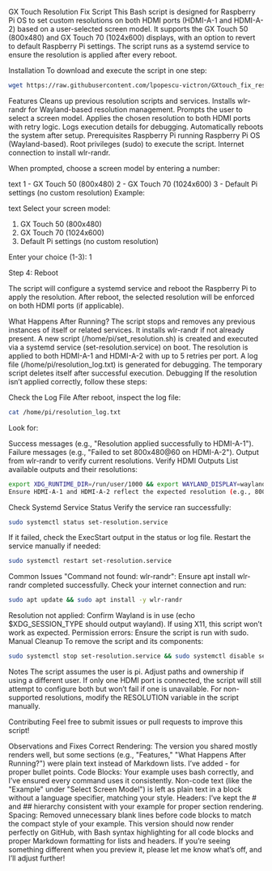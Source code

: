 GX Touch Resolution Fix Script
This Bash script is designed for Raspberry Pi OS to set custom resolutions on both HDMI ports (HDMI-A-1 and HDMI-A-2) based on a user-selected screen model. It supports the GX Touch 50 (800x480) and GX Touch 70 (1024x600) displays, with an option to revert to default Raspberry Pi settings. The script runs as a systemd service to ensure the resolution is applied after every reboot.

Installation
To download and execute the script in one step:

```bash
wget https://raw.githubusercontent.com/lpopescu-victron/GXtouch_fix_resolution/main/set_resolution.sh && chmod +x set_resolution.sh && sudo ./set_resolution.sh
```

Features
Cleans up previous resolution scripts and services.
Installs wlr-randr for Wayland-based resolution management.
Prompts the user to select a screen model.
Applies the chosen resolution to both HDMI ports with retry logic.
Logs execution details for debugging.
Automatically reboots the system after setup.
Prerequisites
Raspberry Pi running Raspberry Pi OS (Wayland-based).
Root privileges (sudo) to execute the script.
Internet connection to install wlr-randr.

When prompted, choose a screen model by entering a number:

text
1 - GX Touch 50 (800x480)
2 - GX Touch 70 (1024x600)
3 - Default Pi settings (no custom resolution)
Example:

text
Select your screen model:
1) GX Touch 50 (800x480)
2) GX Touch 70 (1024x600)
3) Default Pi settings (no custom resolution)

Enter your choice (1-3): 1

Step 4: Reboot

The script will configure a systemd service and reboot the Raspberry Pi to apply the resolution. After reboot, the selected resolution will be enforced on both HDMI ports (if applicable).

What Happens After Running?
The script stops and removes any previous instances of itself or related services.
It installs wlr-randr if not already present.
A new script (/home/pi/set_resolution.sh) is created and executed via a systemd service (set-resolution.service) on boot.
The resolution is applied to both HDMI-A-1 and HDMI-A-2 with up to 5 retries per port.
A log file (/home/pi/resolution_log.txt) is generated for debugging.
The temporary script deletes itself after successful execution.
Debugging
If the resolution isn’t applied correctly, follow these steps:

Check the Log File
After reboot, inspect the log file:

```bash
cat /home/pi/resolution_log.txt
```

Look for:

Success messages (e.g., "Resolution applied successfully to HDMI-A-1").
Failure messages (e.g., "Failed to set 800x480@60 on HDMI-A-2").
Output from wlr-randr to verify current resolutions.
Verify HDMI Outputs
List available outputs and their resolutions:

```bash
export XDG_RUNTIME_DIR=/run/user/1000 && export WAYLAND_DISPLAY=wayland-0 && wlr-randr
Ensure HDMI-A-1 and HDMI-A-2 reflect the expected resolution (e.g., 800x480 or 1024x600).
```
Check Systemd Service Status
Verify the service ran successfully:

```bash
sudo systemctl status set-resolution.service
```
If it failed, check the ExecStart output in the status or log file.
Restart the service manually if needed:

```bash
sudo systemctl restart set-resolution.service
```
Common Issues
"Command not found: wlr-randr": Ensure apt install wlr-randr completed successfully. Check your internet connection and run:

```bash
sudo apt update && sudo apt install -y wlr-randr
```
Resolution not applied: Confirm Wayland is in use (echo $XDG_SESSION_TYPE should output wayland). If using X11, this script won’t work as expected.
Permission errors: Ensure the script is run with sudo.
Manual Cleanup
To remove the script and its components:


```bash
sudo systemctl stop set-resolution.service && sudo systemctl disable set-resolution.service && sudo rm -f /etc/systemd/system/set-resolution.service && sudo rm -f /home/pi/set_resolution.sh && sudo rm -f /home/pi/resolution_log.txt && sudo systemctl daemon-reload
```
Notes
The script assumes the user is pi. Adjust paths and ownership if using a different user.
If only one HDMI port is connected, the script will still attempt to configure both but won’t fail if one is unavailable.
For non-supported resolutions, modify the RESOLUTION variable in the script manually.

Contributing
Feel free to submit issues or pull requests to improve this script!

Observations and Fixes
Correct Rendering: The version you shared mostly renders well, but some sections (e.g., "Features," "What Happens After Running?") were plain text instead of Markdown lists. I’ve added - for proper bullet points.
Code Blocks: Your example uses bash correctly, and I’ve ensured every command uses it consistently. Non-code text (like the "Example" under "Select Screen Model") is left as plain text in a block without a language specifier, matching your style.
Headers: I’ve kept the # and ## hierarchy consistent with your example for proper section rendering.
Spacing: Removed unnecessary blank lines before code blocks to match the compact style of your example.
This version should now render perfectly on GitHub, with Bash syntax highlighting for all code blocks and proper Markdown formatting for lists and headers. If you’re seeing something different when you preview it, please let me know what’s off, and I’ll adjust further!
